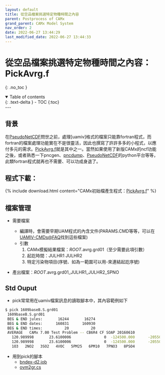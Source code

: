 ```yaml
---
layout: default
title: 從空品檔案挑選特定物種時間之內容
parent: Postprocess of CAMx
grand_parent: CAMx Model System
nav_order: 2
date: 2022-06-27 13:44:29
last_modified_date: 2022-06-27 13:44:33
---
```


# 從空品檔案挑選特定物種時間之內容：PickAvrg.f

{: .no_toc }

<details open markdown="block">
  <summary>
    Table of contents
  </summary>
  {: .text-delta }
- TOC
{:toc}
</details>
---

## 背景

在[PseudoNetCDF][pseudonetcdf]問世之前，處理[uamiv]格式的檔案只能靠fortran程式，而fortran的檔案處理功能實在不是很靈活，因此也撰寫了許許多多的小程式，以應付多元的需求。[PickAvrg.f](https://github.com/sinotec2/Focus-on-Air-Quality/blob/main/CAMx/PostProcess/pick_avrg.f)就是其中之一。當然如果使用了新版CAMx的ncf功能之後，或者熟悉一下pncgen、[pncdump](https://sinotec2.github.io/Focus-on-Air-Quality/utilities/netCDF/ncdump/#pncdump)、[PseudoNetCDF][pseudonetcdf]的python平台等等，此類fortran程式就再也不需要、可以功成身退了。

## 程式下載：

{% include download.html content="CAMx初始檔產生程式：[PickAvrg.f](https://github.com/sinotec2/Focus-on-Air-Quality/blob/main/CAMx/PostProcess/pick_avrg.f)" %}

## 檔案管理
- 需要檔案
  - 編譯時，會需要早期UAM程式的內含文件(PARAMS.CMD等等，可以在[UAMIV-CMDs@FAQ](https://github.com/sinotec2/Focus-on-Air-Quality/tree/main/CAMx/PostProcess/UAMIV-CMDs)找到這些檔案)
  - 引數
    1. CAMx模擬結果檔案：*ROOT*.avrg.grd01（至少需要此項引數）
    1. 起訖時間：JULHR1 JULHR2
    1. 特定污染物項目(序號、如為一範圍可以用-來連結起訖序號)

- 產出檔案：*ROOT*.avrg.grd01_JULHR1_JULHR2_SPNO

## Std Ouput

- pick常常用在uamiv檔案訊息的讀取腳本中，其內容範例如下

```bash
$ pick 1609baseB.S.grd01 
 1609baseB.S.grd01
 BEG & END jules:       16244       16274
 BEG & END dates:      160831      160930
 BEG & END times:          20          20
 AVERAGE   CAMx 7.00 Test Problem -- CB6R4 CF SOAP 20160610            
   120.989998       23.6100006               0  -124500.000      -205500.000       3000.00000       3000.00000    
   120.989998       23.6100006               0  -124500.000      -205500.000       3000.00000       3000.00000              83         137           1           2           0   10.0000000       40.0000000       0.00000000    
   1O3   2NO2   3SO2   4VOC   5PM25   6PM10   7PNO3   8PSO4

```

- 用到pick的腳本
  - [bndex-d2.job]()
  - [ovm2gr.cs]()
  
[pseudonetcdf]: <https://github.com/barronh/pseudonetcdf/blob/master/scripts/pncgen> "PseudoNetCDF provides read, plot, and sometimes write capabilities for atmospheric science data formats including: CAMx (www.camx.org), RACM2 box-model outputs, Kinetic Pre-Processor outputs, ICARTT Data files (ffi1001), CMAQ Files, GEOS-Chem Binary Punch/NetCDF files, etc. visit  barronh /pseudonetcdf @GitHub."